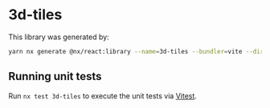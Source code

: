 # 3d-tiles

This library was generated by:

```sh
yarn nx generate @nx/react:library --name=3d-tiles --bundler=vite --directory=libs/worker --compiler=swc --importPath=@takram/three-3d-tiles --style=none --unitTestRunner=jest --no-interactive
```

## Running unit tests

Run `nx test 3d-tiles` to execute the unit tests via [Vitest](https://vitest.dev/).

